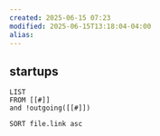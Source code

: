 ```yaml
---
created: 2025-06-15 07:23
modified: 2025-06-15T13:18:04-04:00
alias: 
---
```

## startups

```dataview
LIST
FROM [[#]]
and !outgoing([[#]])

SORT file.link asc
```



